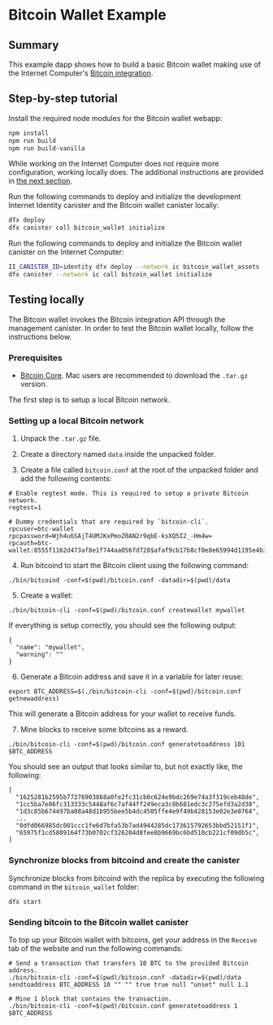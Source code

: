 # Bitcoin Wallet Example

## Summary

This example dapp shows how to build a basic Bitcoin wallet making use of the
Internet Computer's [Bitcoin integration](https://smartcontracts.org/docs/developers-guide/concepts/bitcoin-integration.html).

## Step-by-step tutorial

Install the required node modules for the Bitcoin wallet webapp:

```bash
npm install
npm run build
npm run build-vanilla
```

While working on the Internet Computer does not require more configuration, working locally does. The additional instructions are provided in [the next section](#testing-locally).

Run the following commands to deploy and initialize the development Internet Identity canister and the Bitcoin wallet canister locally:

```bash
dfx deploy
dfx canister call bitcoin_wallet initialize
```

Run the following commands to deploy and initialize the Bitcoin wallet canister on the Internet Computer:

```bash
II_CANISTER_ID=identity dfx deploy --network ic bitcoin_wallet_assets
dfx canister --network ic call bitcoin_wallet initialize
```

## Testing locally

The Bitcoin wallet invokes the Bitcoin integration API through the management canister.
In order to test the Bitcoin wallet locally, follow the instructions below.

### Prerequisites

- [Bitcoin Core](https://bitcoin.org/en/download). Mac users are recommended to download the `.tar.gz` version.

The first step is to setup a local Bitcoin network.

### Setting up a local Bitcoin network

1. Unpack the `.tar.gz` file.

2. Create a directory named `data` inside the unpacked folder.

3. Create a file called `bitcoin.conf` at the root of the unpacked folder and add the following contents:

```
# Enable regtest mode. This is required to setup a private Bitcoin network.
regtest=1

# Dummy credentials that are required by `bitcoin-cli`.
rpcuser=btc-wallet
rpcpassword=Wjh4u6SAjT4UMJKxPmoZ0AN2r9qbE-ksXQ5I2_-Hm4w=
rpcauth=btc-wallet:8555f1162d473af8e1f744aa056fd728$afaf9cb17b8cf0e8e65994d1195e4b3a4348963b08897b4084d210e5ee588bcb
```

4. Run bitcoind to start the Bitcoin client using the following command:

```
./bin/bitcoind -conf=$(pwd)/bitcoin.conf -datadir=$(pwd)/data
```

5. Create a wallet:

```
./bin/bitcoin-cli -conf=$(pwd)/bitcoin.conf createwallet mywallet
```

If everything is setup correctly, you should see the following output:

```
{
  "name": "mywallet",
  "warning": ""
}
```

6. Generate a Bitcoin address and save it in a variable for later reuse:

```
export BTC_ADDRESS=$(./bin/bitcoin-cli -conf=$(pwd)/bitcoin.conf getnewaddress)
```

This will generate a Bitcoin address for your wallet to receive funds.

7. Mine blocks to receive some bitcoins as a reward.

```
./bin/bitcoin-cli -conf=$(pwd)/bitcoin.conf generatetoaddress 101 $BTC_ADDRESS
```

You should see an output that looks similar to, but not exactly like, the following:

```
[
  "1625281b2595b77276903868a0fe2fc31cb0c624e9bdc269e74a3f319ceb48de",
  "1cc5ba7e86fc313333c5448af6c7af44ff249eca3c8b681edc3c275efd3a2d38",
  "1d3c85b674497ba08a48d1b955bee5b4dc4505ffe4e9f49b428153e02e3e0764",
  ...
  "0dfd066985dc001ccc1fe6d7bfa53b7ad4944285dc173615792653bbd52151f1",
  "65975f1cd5809164f73b0702cf326204d8fee8b9669bc6bd510cb221cf09db5c",
]
```

### Synchronize blocks from bitcoind and create the canister

Synchronize blocks from bitcoind with the replica by executing the following command in the `bitcoin_wallet` folder:

```
dfx start
```

### Sending bitcoin to the Bitcoin wallet canister

To top up your Bitcoin wallet with bitcoins, get your address in the `Receive` tab of the website and run the following commands:

```
# Send a transaction that transfers 10 BTC to the provided Bitcoin address.
./bin/bitcoin-cli -conf=$(pwd)/bitcoin.conf -datadir=$(pwd)/data sendtoaddress BTC_ADDRESS 10 "" "" true true null "unset" null 1.1

# Mine 1 block that contains the transaction.
./bin/bitcoin-cli -conf=$(pwd)/bitcoin.conf generatetoaddress 1 $BTC_ADDRESS
```
